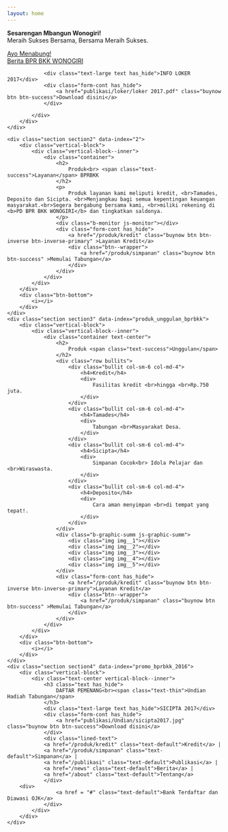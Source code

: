 ```yaml
---
layout: home
---
```


<div class="b-banner b-banner__top b-banner__danger slide_up js-lifetime-banner">
	<div class="container clearfix">
		<i class="pull-left save"></i>
		<p class="pull-left">
			<b>Sesarengan Mbangun Wonogiri!</b><br>Meraih Sukses Bersama, Bersama Meraih Sukses.
		</p>
		<div class="pull-right">
			<a class="buynow btn btn-success" href="/produk/simpanan">Ayo Menabung!</a>
		</div>
	</div>
</div>    
<div class="b-header">
	<div class="container clearfix">
		<div class="b-logo pull-left"></div>
		<div class="js--header-user pull-right b-header--user">
			<a href="/news" class="text-default">Berita BPR BKK WONOGIRI</a>
		</div>
	</div>
</div>
<div class="landing-sections">
    <div class="section section1 section1__10off" data-index="1">
        <div class="vertical-block">
            <div class="text-center vertical-block--inner">
                
				<div class="text-large text has_hide">INFO LOKER 2017</div>
                <div class="form-cont has_hide">
                    <a href="publikasi/loker/loker 2017.pdf" class="buynow btn btn-success">Download disini</a>
                </div>
                
            </div>
        </div>
    </div>
    
    <div class="section section2" data-index="2">
        <div class="vertical-block">
            <div class="vertical-block--inner">
                <div class="container">
                    <h2>
                        Produk<br> <span class="text-success">Layanan</span> BPRBKK
                    </h2>
                    <p>
                        Produk layanan kami meliputi kredit, <br>Tamades, Deposito dan Sicipta. <br>Menjangkau bagi semua kepentingan keuangan masyarakat.<br>Segera bergabung bersama kami, <br>miliki rekening di <b>PD BPR BKK WONOGIRI</b> dan tingkatkan saldonya.
                    </p>
                    <div class="b-monitor js-monitor"></div>
                    <div class="form-cont has_hide">
                        <a href="/produk/kredit" class="buynow btn btn-inverse btn-inverse-primary" >Layanan Kredit</a>
                        <div class="btn--wrapper">
                            <a href="/produk/simpanan" class="buynow btn btn-success" >Memulai Tabungan</a>
                        </div>
                    </div>
                </div>
            </div>
        </div>
        <div class="btn-bottom">
            <i></i>
        </div>
    </div>
    <div class="section section3" data-index="produk_unggulan_bprbkk">
        <div class="vertical-block">
            <div class="vertical-block--inner">
                <div class="container text-center">
                    <h2>
                        Produk <span class="text-success">Unggulan</span>
                    </h2>
                    <div class="row bullits">
                        <div class="bullit col-sm-6 col-md-4">
                            <h4>Kredit</h4>
                            <div>
                                Fasilitas kredit <br>hingga <br>Rp.750 juta.
                            </div>
                        </div>
                        <div class="bullit col-sm-6 col-md-4">
                            <h4>Tamades</h4>
                            <div>
                                Tabungan <br>Masyarakat Desa.
                            </div>
                        </div>
                        <div class="bullit col-sm-6 col-md-4">
                            <h4>Sicipta</h4>
                            <div>
                                Simpanan Cocok<br> Idola Pelajar dan <br>Wiraswasta.
                            </div>
                        </div>
                        <div class="bullit col-sm-6 col-md-4">
                            <h4>Deposito</h4>
                            <div>
                                Cara aman menyimpan <br>di tempat yang tepat!.
                            </div>
                        </div>
                    </div>
                    <div class="b-graphic-summ js-graphic-summ">
                        <div class="img img__1"></div>
                        <div class="img img__2"></div>
                        <div class="img img__3"></div>
                        <div class="img img__4"></div>
                        <div class="img img__5"></div>
                    </div>
                    <div class="form-cont has_hide">
                        <a href="/produk/kredit" class="buynow btn btn-inverse btn-inverse-primary">Layanan Kredit</a>
                        <div class="btn--wrapper">
                            <a href="/produk/simpanan" class="buynow btn btn-success" >Memulai Tabungan</a>
                        </div>
                    </div>
                </div>
            </div>
        </div>
        <div class="btn-bottom">
            <i></i>
        </div>
    </div>
    <div class="section section4" data-index="promo_bprbkk_2016">
        <div class="vertical-block">
            <div class="text-center vertical-block--inner">
                <h3 class="text has_hide">
                    DAFTAR PEMENANG<br><span class="text-thin">Undian Hadiah Tabungan</span>
                </h3>
                <div class="text-large text has_hide">SICIPTA 2017</div>
                <div class="form-cont has_hide">
                    <a href="publikasi/Undian/sicipta2017.jpg" class="buynow btn btn-success">Download disini</a>
                </div>
				<div class="lined-text">
				<a href="/produk/kredit" class="text-default">Kredit</a> |
				<a href="/produk/simpanan" class="text-default">Simpanan</a> |
				<a href="/publikasi" class="text-default">Publikasi</a> |
				<a href="/news" class="text-default">Berita</a> |
				<a href="/about" class="text-default">Tentang</a>
				</div>
		<div>
                    <a href = "#" class="text-default">Bank Terdaftar dan Diawasi OJK</a>
                </div>
            </div>
        </div>
    </div>
</div>
